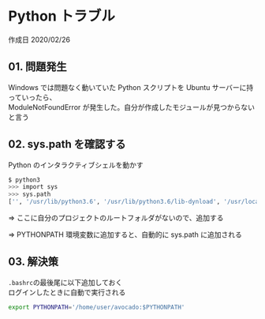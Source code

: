 # Python トラブル

作成日 2020/02/26

## 01. 問題発生

Windows では問題なく動いていた Python スクリプトを Ubuntu サーバーに持っていったら、\
ModuleNotFoundError が発生した。自分が作成したモジュールが見つからないと言う

## 02. sys.path を確認する

Python のインタラクティブシェルを動かす

```bash
$ python3
>>> import sys
>>> sys.path
['', '/usr/lib/python3.6', '/usr/lib/python3.6/lib-dynload', '/usr/local/lib/python3.6/dist-packages', 'usr/local/lib/python3/dis-packages']
```

=> ここに自分のプロジェクトのルートフォルダがないので、追加する

=> PYTHONPATH 環境変数に追加すると、自動的に sys.path に追加される

## 03. 解決策

`.bashrc`の最後尾に以下追加しておく\
ログインしたときに自動で実行される

```bash
export PYTHONPATH='/home/user/avocado:$PYTHONPATH'
```
